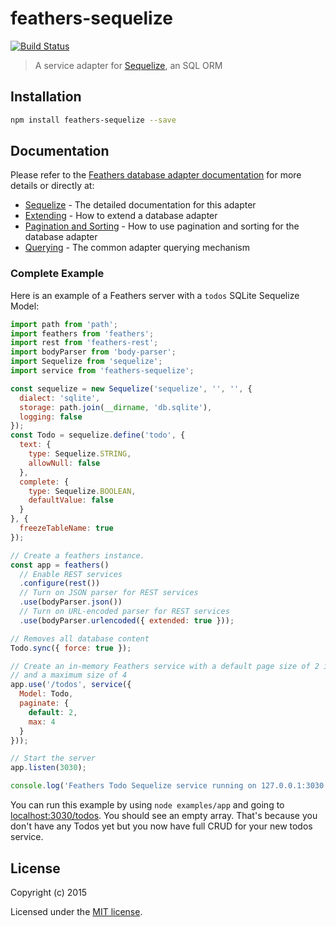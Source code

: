# feathers-sequelize

[![Build Status](https://travis-ci.org/feathersjs/feathers-sequelize.png?branch=master)](https://travis-ci.org/feathersjs/feathers-sequelize)

> A service adapter for [Sequelize](http://sequelizejs.com), an SQL ORM

## Installation

```bash
npm install feathers-sequelize --save
```

## Documentation

Please refer to the [Feathers database adapter documentation](http://docs.feathersjs.com/databases/readme.html) for more details or directly at:

- [Sequelize](http://docs.feathersjs.com/databases/sequelize.html) - The detailed documentation for this adapter
- [Extending](http://docs.feathersjs.com/databases/extending.html) - How to extend a database adapter
- [Pagination and Sorting](http://docs.feathersjs.com/databases/pagination.html) - How to use pagination and sorting for the database adapter
- [Querying](http://docs.feathersjs.com/databases/querying.html) - The common adapter querying mechanism

### Complete Example

Here is an example of a Feathers server with a `todos` SQLite Sequelize Model:

```js
import path from 'path';
import feathers from 'feathers';
import rest from 'feathers-rest';
import bodyParser from 'body-parser';
import Sequelize from 'sequelize';
import service from 'feathers-sequelize';

const sequelize = new Sequelize('sequelize', '', '', {
  dialect: 'sqlite',
  storage: path.join(__dirname, 'db.sqlite'),
  logging: false
});
const Todo = sequelize.define('todo', {
  text: {
    type: Sequelize.STRING,
    allowNull: false
  },
  complete: {
    type: Sequelize.BOOLEAN,
    defaultValue: false
  }
}, {
  freezeTableName: true
});

// Create a feathers instance.
const app = feathers()
  // Enable REST services
  .configure(rest())
  // Turn on JSON parser for REST services
  .use(bodyParser.json())
  // Turn on URL-encoded parser for REST services
  .use(bodyParser.urlencoded({ extended: true }));

// Removes all database content
Todo.sync({ force: true });

// Create an in-memory Feathers service with a default page size of 2 items
// and a maximum size of 4
app.use('/todos', service({
  Model: Todo,
  paginate: {
    default: 2,
    max: 4
  }
}));

// Start the server
app.listen(3030);

console.log('Feathers Todo Sequelize service running on 127.0.0.1:3030');
```

You can run this example by using `node examples/app` and going to [localhost:3030/todos](http://localhost:3030/todos). You should see an empty array. That's because you don't have any Todos yet but you now have full CRUD for your new todos service.

## License

Copyright (c) 2015

Licensed under the [MIT license](LICENSE).
